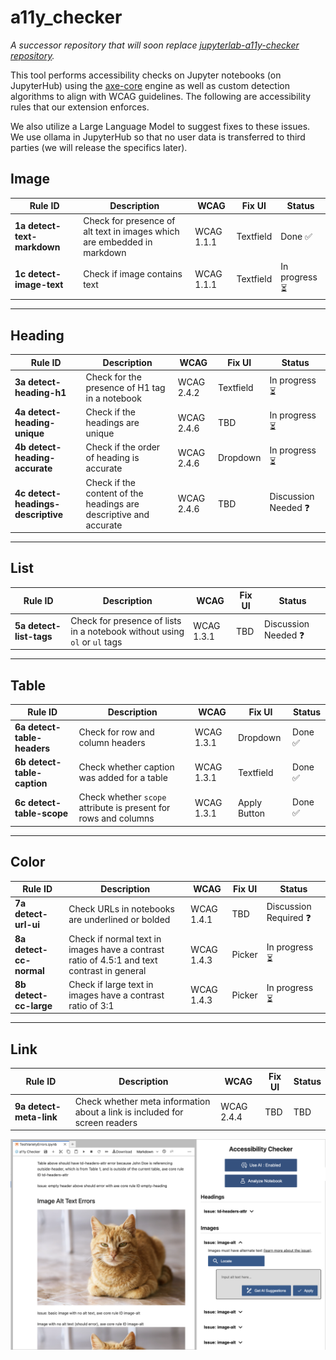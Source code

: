 # a11y_checker

*A successor repository that will soon replace [jupyterlab-a11y-checker repository](https://github.com/berkeley-dsep-infra/jupyterlab-a11y-checker).*

This tool performs accessibility checks on Jupyter notebooks (on JupyterHub) using the [axe-core](https://github.com/dequelabs/axe-core) engine as well as custom detection algorithms to align with WCAG guidelines. The following are accessibility rules that our extension enforces.

We also utilize a Large Language Model to suggest fixes to these issues. We use ollama in JupyterHub so that no user data is transferred to third parties (we will release the specifics later).


## Image

| Rule ID                 | Description                                                     | WCAG     | Fix UI     | Status        |
|------------------------|-----------------------------------------------------------------|----------|------------|----------------|
| **1a detect-text-markdown** | Check for presence of alt text in images which are embedded in markdown | WCAG 1.1.1 | Textfield  | Done ✅    |
| **1c detect-image-text**    | Check if image contains text                                 | WCAG 1.1.1 | Textfield  | In progress ⏳   |

---

## Heading

| Rule ID                      | Description                                                     | WCAG     | Fix UI     | Status           |
|-----------------------------|-----------------------------------------------------------------|----------|------------|------------------|
| **3a detect-heading-h1**         | Check for the presence of H1 tag in a notebook               | WCAG 2.4.2 | Textfield  | In progress ⏳       |
| **4a detect-heading-unique**     | Check if the headings are unique                             | WCAG 2.4.6 | TBD        | In progress ⏳       |
| **4b detect-heading-accurate**   | Check if the order of heading is accurate                    | WCAG 2.4.6 | Dropdown   | In progress ⏳       |
| **4c detect-headings-descriptive** | Check if the content of the headings are descriptive and accurate | WCAG 2.4.6 | TBD        | Discussion Needed ❓ |

---

## List

| Rule ID                 | Description                                                                 | WCAG     | Fix UI     | Status             |
|------------------------|-----------------------------------------------------------------------------|----------|------------|--------------------|
| **5a detect-list-tags**      | Check for presence of lists in a notebook without using `ol` or `ul` tags | WCAG 1.3.1 | TBD   | Discussion Needed ❓ |

---

## Table

| Rule ID                 | Description                                                     | WCAG     | Fix UI     | Status   |
|------------------------|-----------------------------------------------------------------|----------|------------|----------|
| **6a detect-table-headers** | Check for row and column headers                             | WCAG 1.3.1 | Dropdown   | Done ✅     |
| **6b detect-table-caption** | Check whether caption was added for a table                  | WCAG 1.3.1 | Textfield  | Done ✅     |
| **6c detect-table-scope**   | Check whether `scope` attribute is present for rows and columns | WCAG 1.3.1 | Apply Button | Done ✅  |

---

## Color

| Rule ID                 | Description                                                                 | WCAG     | Fix UI     | Status             |
|------------------------|-----------------------------------------------------------------------------|----------|------------|--------------------|
| **7a detect-url-ui**         | Check URLs in notebooks are underlined or bolded                         | WCAG 1.4.1 | TBD        | Discussion Required ❓ |
| **8a detect-cc-normal**      | Check if normal text in images have a contrast ratio of 4.5:1 and text contrast in general | WCAG 1.4.3 | Picker     | In progress  ⏳       |
| **8b detect-cc-large**       | Check if large text in images have a contrast ratio of 3:1               | WCAG 1.4.3 | Picker     | In progress ⏳        |

---

## Link

| Rule ID                 | Description                                                                 | WCAG     | Fix UI     | Status   |
|------------------------|-----------------------------------------------------------------------------|----------|------------|----------|
| **9a detect-meta-link**     | Check whether meta information about a link is included for screen readers | WCAG 2.4.4 | TBD        | TBD      |


![UI of a11y_checker](./readme_img.png)

